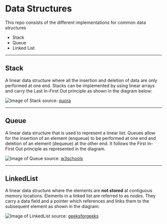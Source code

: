 # Data Structures
This repo consists of the different implementations for common data structures
- Stack
- Queue
- Linked List
___

## Stack
A linear data structure where all the insertion and deletion of data are only performed at one end. Stacks can be implemented by using linear arrays and carry the Last In-First Out principle as shown in the diagram below:

![Image of Stack](https://qph.fs.quoracdn.net/main-qimg-da7ef38a6a47c0d9cd918045f5e9f14f-c)
source: [quora](https://quora.com)

___

## Queue

A linear data structure that is used to represent a linear list. Queues allow for the insertion of an element (enqueue) to be performed at one end and deletion of an element (dequeue) at the other end. It follows the First In-First Out principle as represented in the diagram.

![Image of Queue](https://external-content.duckduckgo.com/iu/?u=https%3A%2F%2Fwww.w3schools.in%2Fwp-content%2Fuploads%2F2016%2F09%2Fdata-structure-queue-1.png&f=1&nofb=1)
source: [w3schools](https://w3schools.com)
____

## LinkedList
A linear data structure where the elements are **not stored** at contiguous memory locations. Elements in a linked list are referred to as _nodes_. They carry a data field and a pointer which references and links them to the subsequent element as shown in the diagram:

![Image of LinkedList](https://media.geeksforgeeks.org/wp-content/cdn-uploads/gq/2013/03/Linkedlist.png)
source: [geeksforgeeks](https://geeksforgeeks.org)
